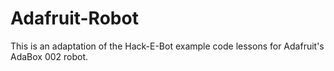 # Adafruit-Robot
This is an adaptation of the Hack-E-Bot example code lessons for Adafruit's AdaBox 002 robot.
